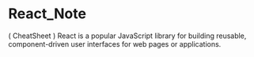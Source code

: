 # React_Note
( CheatSheet ) React is a popular JavaScript library for building reusable, component-driven user interfaces for web pages or applications.
